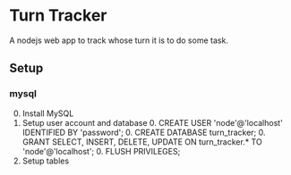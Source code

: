 # Turn Tracker
A nodejs web app to track whose turn it is to do some task.

## Setup

### mysql

0. Install MySQL
0. Setup user account and database
    0. CREATE USER 'node'@'localhost' IDENTIFIED BY 'password';
    0. CREATE DATABASE turn_tracker;
    0. GRANT SELECT, INSERT, DELETE, UPDATE ON turn_tracker.* TO 'node'@'localhost';
    0. FLUSH PRIVILEGES;
0. Setup tables